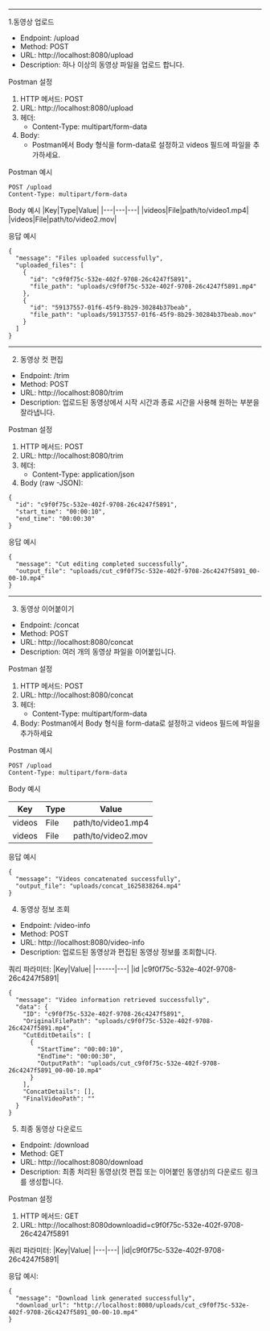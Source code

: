 
---
1.동영상 업로드
- Endpoint: /upload
- Method: POST
- URL: http://localhost:8080/upload
- Description: 하나 이상의 동영상 파일을 업로드 합니다.

Postman 설정
1. HTTP 메서드: POST
2. URL: http://localhost:8080/upload
3. 헤더:
    - Content-Type: multipart/form-data
4. Body:
    - Postman에서 Body 형식을 form-data로 설정하고 videos 필드에 파일을 추가하세요.

Postman 예시
```
POST /upload
Content-Type: multipart/form-data
```
Body 예시
|Key|Type|Value|
|---|---|---|
|videos|File|path/to/video1.mp4|
|videos|File|path/to/video2.mov|

응답 예시
```
{
  "message": "Files uploaded successfully",
  "uploaded_files": [
    {
      "id": "c9f0f75c-532e-402f-9708-26c4247f5891",
      "file_path": "uploads/c9f0f75c-532e-402f-9708-26c4247f5891.mp4"
    },
    {
      "id": "59137557-01f6-45f9-8b29-30284b37beab",
      "file_path": "uploads/59137557-01f6-45f9-8b29-30284b37beab.mov"
    }
  ]
}
```
---
2. 동영상 컷 편집
- Endpoint: /trim
- Method: POST
- URL: http://localhost:8080/trim
- Description: 업로드된 동영상에서 시작 시간과 종료 시간을 사용해 원하는 부분을 잘라냅니다.

Postman 설정
1. HTTP 메서드: POST
2. URL: http://localhost:8080/trim
3. 헤더:
    - Content-Type: application/json
4. Body (raw -JSON):
```
{
  "id": "c9f0f75c-532e-402f-9708-26c4247f5891",
  "start_time": "00:00:10",
  "end_time": "00:00:30"
}
```
응답 예시
```
{
  "message": "Cut editing completed successfully",
  "output_file": "uploads/cut_c9f0f75c-532e-402f-9708-26c4247f5891_00-00-10.mp4"
}
```
---
3. 동영상 이어붙이기 
- Endpoint: /concat
- Method: POST
- URL: http://localhost:8080/concat
- Description: 여러 개의 동영상 파일을 이어붙입니다.


Postman 설정
1. HTTP 메서드: POST
2. URL: http://localhost:8080/concat
3. 헤더:
    - Content-Type: multipart/form-data
4. Body:
Postman에서 Body 형식을 form-data로 설정하고 videos 필드에 파일을 추가하세요

Postman 예시
```
POST /upload
Content-Type: multipart/form-data
```
Body 예시


|Key|	Type|	Value|
|------|---|---|
|videos|File|path/to/video1.mp4|
|videos|File|path/to/video2.mov|

응답 예시
```
{
  "message": "Videos concatenated successfully",
  "output_file": "uploads/concat_1625838264.mp4"
}
```

4. 동영상 정보 조회
- Endpoint: /video-info
- Method: POST
- URL: http://localhost:8080/video-info
- Description: 업로드된 동영상과 편집된 동영상 정보를 조회합니다.


쿼리 파라미터:
|Key|Value|
|------|---|
|id	|c9f0f75c-532e-402f-9708-26c4247f5891|

```
{
  "message": "Video information retrieved successfully",
  "data": {
    "ID": "c9f0f75c-532e-402f-9708-26c4247f5891",
    "OriginalFilePath": "uploads/c9f0f75c-532e-402f-9708-26c4247f5891.mp4",
    "CutEditDetails": [
      {
        "StartTime": "00:00:10",
        "EndTime": "00:00:30",
        "OutputPath": "uploads/cut_c9f0f75c-532e-402f-9708-26c4247f5891_00-00-10.mp4"
      }
    ],
    "ConcatDetails": [],
    "FinalVideoPath": ""
  }
}
```
5. 최종 동영상 다운로드
- Endpoint: /download
- Method: GET
- URL: http://localhost:8080/download
- Description: 최종 처리된 동영상(컷 편집 또는 이어붙인 동영상)의 다운로드 링크를 생성합니다.

Postman 설정
1. HTTP 메서드: GET
2. URL: http://localhost:8080downloadid=c9f0f75c-532e-402f-9708-26c4247f5891

쿼리 파라미터: 
|Key|Value|
|---|---|
|id|c9f0f75c-532e-402f-9708-26c4247f5891|

응답 예시:
```
{
  "message": "Download link generated successfully",
  "download_url": "http://localhost:8080/uploads/cut_c9f0f75c-532e-402f-9708-26c4247f5891_00-00-10.mp4"
}
```